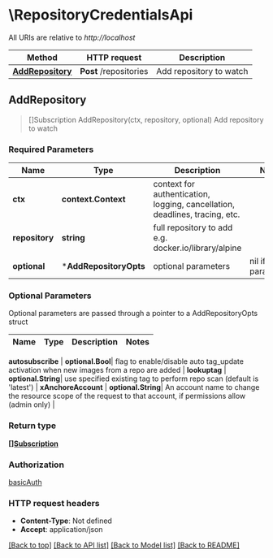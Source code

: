 # \RepositoryCredentialsApi

All URIs are relative to *http://localhost*

Method | HTTP request | Description
------------- | ------------- | -------------
[**AddRepository**](RepositoryCredentialsApi.md#AddRepository) | **Post** /repositories | Add repository to watch



## AddRepository

> []Subscription AddRepository(ctx, repository, optional)
Add repository to watch

### Required Parameters


Name | Type | Description  | Notes
------------- | ------------- | ------------- | -------------
**ctx** | **context.Context** | context for authentication, logging, cancellation, deadlines, tracing, etc.
**repository** | **string**| full repository to add e.g. docker.io/library/alpine | 
 **optional** | ***AddRepositoryOpts** | optional parameters | nil if no parameters

### Optional Parameters

Optional parameters are passed through a pointer to a AddRepositoryOpts struct


Name | Type | Description  | Notes
------------- | ------------- | ------------- | -------------

 **autosubscribe** | **optional.Bool**| flag to enable/disable auto tag_update activation when new images from a repo are added | 
 **lookuptag** | **optional.String**| use specified existing tag to perform repo scan (default is &#39;latest&#39;) | 
 **xAnchoreAccount** | **optional.String**| An account name to change the resource scope of the request to that account, if permissions allow (admin only) | 

### Return type

[**[]Subscription**](Subscription.md)

### Authorization

[basicAuth](../README.md#basicAuth)

### HTTP request headers

- **Content-Type**: Not defined
- **Accept**: application/json

[[Back to top]](#) [[Back to API list]](../README.md#documentation-for-api-endpoints)
[[Back to Model list]](../README.md#documentation-for-models)
[[Back to README]](../README.md)

